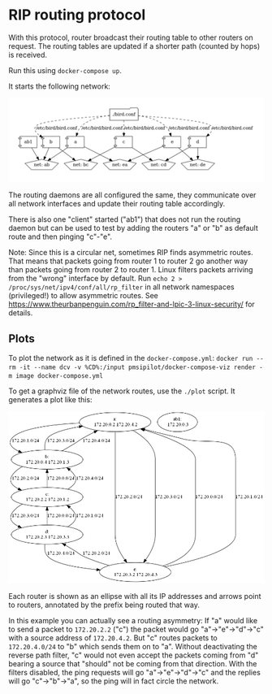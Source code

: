 # RIP routing protocol

With this protocol, router broadcast their routing table to other routers on
request. The routing tables are updated if a shorter path (counted by hops) is
received.

Run this using `docker-compose up`.

It starts the following network:

![network topology](images/network.png)

The routing daemons are all configured the same, they communicate over all
network interfaces and update their routing table accordingly.

There is also one "client" started ("ab1") that does not run the routing
daemon but can be used to test by adding the routers "a" or "b" as default
route and then pinging "c"-"e".

Note: Since this is a circular net, sometimes RIP finds asymmetric routes.
That means that packets going from router 1 to router 2 go another way than
packets going from router 2 to router 1. Linux filters packets arriving from
the "wrong" interface by default. Run `echo 2 >
/proc/sys/net/ipv4/conf/all/rp_filter` in all network namespaces
(privileged!) to allow asymmetric routes. See https://www.theurbanpenguin.com/rp_filter-and-lpic-3-linux-security/ for details.

## Plots

To plot the network as it is defined in the `docker-compose.yml`: `docker run --rm -it --name dcv -v %CD%:/input pmsipilot/docker-compose-viz render -m image docker-compose.yml`

To get a graphviz file of the network routes, use the `./plot` script. It generates a plot like this:

![routing plot](images/routes.png)

Each router is shown as an ellipse with all its IP addresses and arrows point to routers, annotated by the prefix being routed that way.

In this example you can actually see a routing asymmetry: If "a" would like to send a packet to `172.20.2.2` ("c") the packet would go "a"->"e"->"d"->"c" with a source address of `172.20.4.2`. But "c" routes packets to `172.20.4.0/24` to "b" which sends them on to "a". Without deactivating the reverse path filter, "c" would not even accept the packets coming from "d" bearing a source that "should" not be coming from that direction. With the filters disabled, the ping requests will go "a"->"e"->"d"->"c" and the replies will go "c"->"b"->"a", so the ping will in fact circle the network.
